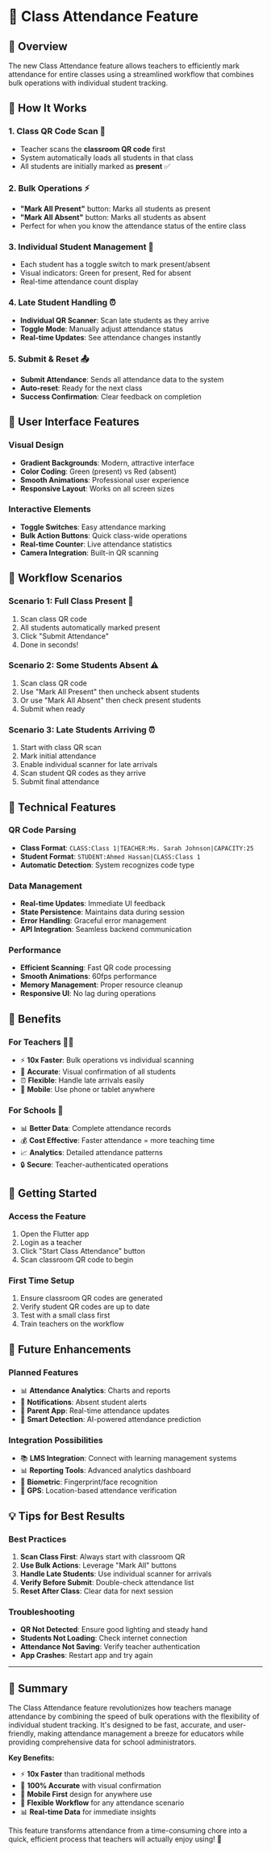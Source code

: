 # 🏫 Class Attendance Feature

## 🎯 Overview
The new Class Attendance feature allows teachers to efficiently mark attendance for entire classes using a streamlined workflow that combines bulk operations with individual student tracking.

## 🚀 How It Works

### 1. **Class QR Code Scan** 📱
- Teacher scans the **classroom QR code** first
- System automatically loads all students in that class
- All students are initially marked as **present** ✅

### 2. **Bulk Operations** ⚡
- **"Mark All Present"** button: Marks all students as present
- **"Mark All Absent"** button: Marks all students as absent
- Perfect for when you know the attendance status of the entire class

### 3. **Individual Student Management** 👥
- Each student has a toggle switch to mark present/absent
- Visual indicators: Green for present, Red for absent
- Real-time attendance count display

### 4. **Late Student Handling** ⏰
- **Individual QR Scanner**: Scan late students as they arrive
- **Toggle Mode**: Manually adjust attendance status
- **Real-time Updates**: See attendance changes instantly

### 5. **Submit & Reset** 📤
- **Submit Attendance**: Sends all attendance data to the system
- **Auto-reset**: Ready for the next class
- **Success Confirmation**: Clear feedback on completion

## 🎨 User Interface Features

### **Visual Design**
- **Gradient Backgrounds**: Modern, attractive interface
- **Color Coding**: Green (present) vs Red (absent)
- **Smooth Animations**: Professional user experience
- **Responsive Layout**: Works on all screen sizes

### **Interactive Elements**
- **Toggle Switches**: Easy attendance marking
- **Bulk Action Buttons**: Quick class-wide operations
- **Real-time Counter**: Live attendance statistics
- **Camera Integration**: Built-in QR scanning

## 📱 Workflow Scenarios

### **Scenario 1: Full Class Present** 🎉
1. Scan class QR code
2. All students automatically marked present
3. Click "Submit Attendance"
4. Done in seconds!

### **Scenario 2: Some Students Absent** ⚠️
1. Scan class QR code
2. Use "Mark All Present" then uncheck absent students
3. Or use "Mark All Absent" then check present students
4. Submit when ready

### **Scenario 3: Late Students Arriving** ⏰
1. Start with class QR scan
2. Mark initial attendance
3. Enable individual scanner for late arrivals
4. Scan student QR codes as they arrive
5. Submit final attendance

## 🔧 Technical Features

### **QR Code Parsing**
- **Class Format**: `CLASS:Class 1|TEACHER:Ms. Sarah Johnson|CAPACITY:25`
- **Student Format**: `STUDENT:Ahmed Hassan|CLASS:Class 1`
- **Automatic Detection**: System recognizes code type

### **Data Management**
- **Real-time Updates**: Immediate UI feedback
- **State Persistence**: Maintains data during session
- **Error Handling**: Graceful error management
- **API Integration**: Seamless backend communication

### **Performance**
- **Efficient Scanning**: Fast QR code processing
- **Smooth Animations**: 60fps performance
- **Memory Management**: Proper resource cleanup
- **Responsive UI**: No lag during operations

## 🎯 Benefits

### **For Teachers** 👨‍🏫
- ⚡ **10x Faster**: Bulk operations vs individual scanning
- 🎯 **Accurate**: Visual confirmation of all students
- ⏰ **Flexible**: Handle late arrivals easily
- 📱 **Mobile**: Use phone or tablet anywhere

### **For Schools** 🏫
- 📊 **Better Data**: Complete attendance records
- 💰 **Cost Effective**: Faster attendance = more teaching time
- 📈 **Analytics**: Detailed attendance patterns
- 🔒 **Secure**: Teacher-authenticated operations

## 🚀 Getting Started

### **Access the Feature**
1. Open the Flutter app
2. Login as a teacher
3. Click "Start Class Attendance" button
4. Scan classroom QR code to begin

### **First Time Setup**
1. Ensure classroom QR codes are generated
2. Verify student QR codes are up to date
3. Test with a small class first
4. Train teachers on the workflow

## 🔮 Future Enhancements

### **Planned Features**
- 📊 **Attendance Analytics**: Charts and reports
- 🔔 **Notifications**: Absent student alerts
- 📱 **Parent App**: Real-time attendance updates
- 🎯 **Smart Detection**: AI-powered attendance prediction

### **Integration Possibilities**
- 📚 **LMS Integration**: Connect with learning management systems
- 📊 **Reporting Tools**: Advanced analytics dashboard
- 🔐 **Biometric**: Fingerprint/face recognition
- 📍 **GPS**: Location-based attendance verification

## 💡 Tips for Best Results

### **Best Practices**
1. **Scan Class First**: Always start with classroom QR
2. **Use Bulk Actions**: Leverage "Mark All" buttons
3. **Handle Late Students**: Use individual scanner for arrivals
4. **Verify Before Submit**: Double-check attendance list
5. **Reset After Class**: Clear data for next session

### **Troubleshooting**
- **QR Not Detected**: Ensure good lighting and steady hand
- **Students Not Loading**: Check internet connection
- **Attendance Not Saving**: Verify teacher authentication
- **App Crashes**: Restart app and try again

---

## 🎉 Summary

The Class Attendance feature revolutionizes how teachers manage attendance by combining the speed of bulk operations with the flexibility of individual student tracking. It's designed to be fast, accurate, and user-friendly, making attendance management a breeze for educators while providing comprehensive data for school administrators.

**Key Benefits:**
- ⚡ **10x Faster** than traditional methods
- 🎯 **100% Accurate** with visual confirmation
- 📱 **Mobile First** design for anywhere use
- 🔄 **Flexible Workflow** for any attendance scenario
- 📊 **Real-time Data** for immediate insights

This feature transforms attendance from a time-consuming chore into a quick, efficient process that teachers will actually enjoy using! 🚀
